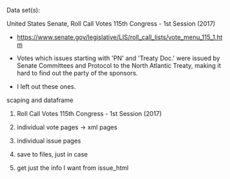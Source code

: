 Data set(s):

United States Senate, Roll Call Votes 115th Congress - 1st Session (2017)
- https://www.senate.gov/legislative/LIS/roll_call_lists/vote_menu_115_1.htm

- Votes which issues starting with 'PN' and 'Treaty Doc.' were issued by Senate Committees and Protocol to the North Atlantic Treaty, making it hard to find out the party of the sponsors.
- I left out these ones.

scaping and dataframe
1. Roll Call Votes 115th Congress - 1st Session (2017)
2. individual vote pages -> xml pages
3. individual issue pages
4. save to files, just in case

6. get just the info I want from issue_html

